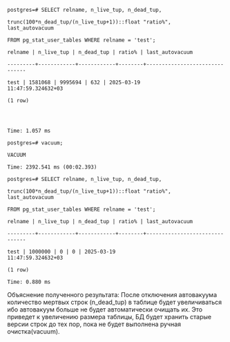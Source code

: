 ```
postgres=# SELECT relname, n_live_tup, n_dead_tup,

trunc(100*n_dead_tup/(n_live_tup+1))::float "ratio%",
last_autovacuum

FROM pg_stat_user_tables WHERE relname = 'test';

relname | n_live_tup | n_dead_tup | ratio% | last_autovacuum

---------+------------+------------+--------+-------------------------------

test | 1581068 | 9995694 | 632 | 2025-03-19
11:47:59.324632+03

(1 row)




Time: 1.057 ms

postgres=# vacuum;

VACUUM

Time: 2392.541 ms (00:02.393)

postgres=# SELECT relname, n_live_tup, n_dead_tup,

trunc(100*n_dead_tup/(n_live_tup+1))::float "ratio%",
last_autovacuum

FROM pg_stat_user_tables WHERE relname = 'test';

relname | n_live_tup | n_dead_tup | ratio% | last_autovacuum

---------+------------+------------+--------+-------------------------------

test | 1000000 | 0 | 0 | 2025-03-19
11:47:59.324632+03

(1 row)

Time: 0.880 ms
```

 
 
Объяснение полученного результата:
После отключения автовакуума количество мертвых строк (n_dead_tup) в таблице будет увеличиваться ибо автовакуум больше не будет автоматически очищать их. Это приведет к увеличению размера таблицы, БД будет хранить старые версии строк до тех пор, пока не будет выполнена ручная очистка(vacuum).